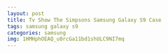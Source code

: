 ```yaml
---
layout: post
title: Tv Show The Simpsons Samsung Galaxy S9 Case
tags: samsung galaxy s9
categories: samsung
img: 1HMHphOEAQ_u0rcGa11bd1shULC9NI7mq
---
```


